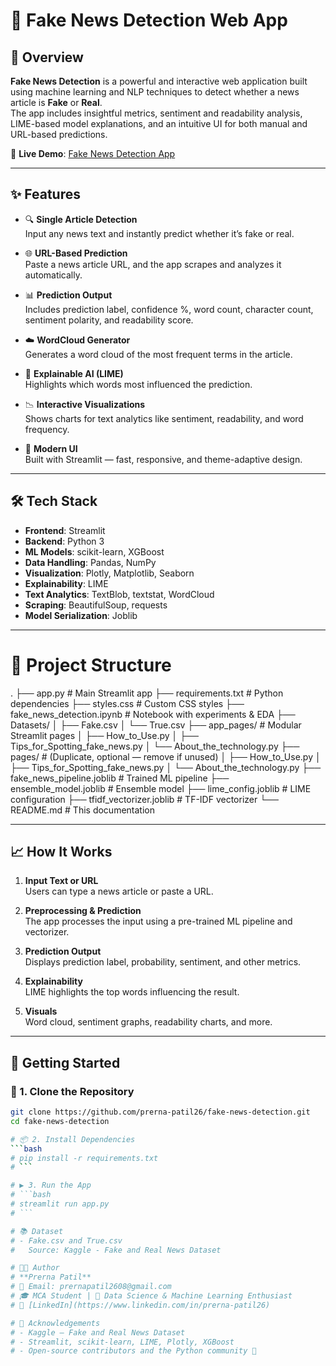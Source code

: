 # 📰 Fake News Detection Web App

## 🚀 Overview

**Fake News Detection** is a powerful and interactive web application built using machine learning and NLP techniques to detect whether a news article is **Fake** or **Real**.  
The app includes insightful metrics, sentiment and readability analysis, LIME-based model explanations, and an intuitive UI for both manual and URL-based predictions.

🔗 **Live Demo**: [Fake News Detection App](https://fake-news-detection-prerna.streamlit.app)

---

## ✨ Features

- 🔍 **Single Article Detection**  
  Input any news text and instantly predict whether it’s fake or real.

- 🌐 **URL-Based Prediction**  
  Paste a news article URL, and the app scrapes and analyzes it automatically.

- 📊 **Prediction Output**  
  Includes prediction label, confidence %, word count, character count, sentiment polarity, and readability score.

- ☁️ **WordCloud Generator**  
  Generates a word cloud of the most frequent terms in the article.

- 🧠 **Explainable AI (LIME)**  
  Highlights which words most influenced the prediction.

- 📉 **Interactive Visualizations**  
  Shows charts for text analytics like sentiment, readability, and word frequency.

- 🎨 **Modern UI**  
  Built with Streamlit — fast, responsive, and theme-adaptive design.

---

## 🛠️ Tech Stack

- **Frontend**: Streamlit
- **Backend**: Python 3
- **ML Models**: scikit-learn, XGBoost
- **Data Handling**: Pandas, NumPy
- **Visualization**: Plotly, Matplotlib, Seaborn
- **Explainability**: LIME
- **Text Analytics**: TextBlob, textstat, WordCloud
- **Scraping**: BeautifulSoup, requests
- **Model Serialization**: Joblib

---

# 📂 Project Structure
 .
 ├── app.py                         # Main Streamlit app
 ├── requirements.txt              # Python dependencies
 ├── styles.css                    # Custom CSS styles
 ├── fake_news_detection.ipynb    # Notebook with experiments & EDA
 ├── Datasets/
 │   ├── Fake.csv
 │   └── True.csv
 ├── app_pages/                    # Modular Streamlit pages
 │   ├── How_to_Use.py
 │   ├── Tips_for_Spotting_fake_news.py
 │   └── About_the_technology.py
 ├── pages/                        # (Duplicate, optional — remove if unused)
 │   ├── How_to_Use.py
 │   ├── Tips_for_Spotting_fake_news.py
 │   └── About_the_technology.py
 ├── fake_news_pipeline.joblib     # Trained ML pipeline
 ├── ensemble_model.joblib         # Ensemble model
 ├── lime_config.joblib            # LIME configuration
 ├── tfidf_vectorizer.joblib       # TF-IDF vectorizer
 └── README.md                     # This documentation



---

## 📈 How It Works

1. **Input Text or URL**  
   Users can type a news article or paste a URL.

2. **Preprocessing & Prediction**  
   The app processes the input using a pre-trained ML pipeline and vectorizer.

3. **Prediction Output**  
   Displays prediction label, probability, sentiment, and other metrics.

4. **Explainability**  
   LIME highlights the top words influencing the result.

5. **Visuals**  
   Word cloud, sentiment graphs, readability charts, and more.

---

## 🏁 Getting Started

### 🔧 1. Clone the Repository

```bash
git clone https://github.com/prerna-patil26/fake-news-detection.git
cd fake-news-detection

# 📦 2. Install Dependencies
```bash
# pip install -r requirements.txt
# ```

# ▶️ 3. Run the App
# ```bash
# streamlit run app.py
# ```

# 📚 Dataset
# - Fake.csv and True.csv  
#   Source: Kaggle - Fake and Real News Dataset

# 👩‍💻 Author
# **Prerna Patil**  
# 📧 Email: prernapatil2608@gmail.com  
# 🎓 MCA Student | 🤖 Data Science & Machine Learning Enthusiast  
# 🔗 [LinkedIn](https://www.linkedin.com/in/prerna-patil26)

# 🙏 Acknowledgements
# - Kaggle – Fake and Real News Dataset
# - Streamlit, scikit-learn, LIME, Plotly, XGBoost
# - Open-source contributors and the Python community 💙
